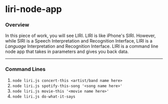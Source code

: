 # liri-node-app

### Overview

In this piece of work, you will see LIRI. LIRI is like iPhone's SIRI. However, while SIRI is a Speech Interpretation and Recognition Interface, LIRI is a _Language_ Interpretation and Recognition Interface. LIRI is a command line node app that takes in parameters and gives you back data.

- - -

### Command Lines

1. `node liri.js concert-this <artist/band name here>`
2. `node liri.js spotify-this-song '<song name here>'`
3. `node liri.js movie-this '<movie name here>'`
4. `node liri.js do-what-it-says`